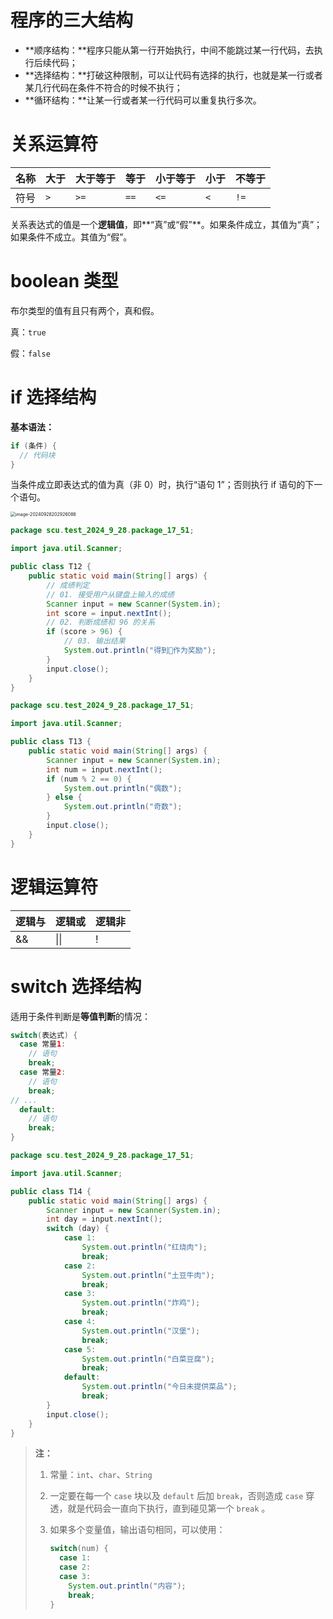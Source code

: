 # 程序的三大结构

- **顺序结构：**程序只能从第一行开始执行，中间不能跳过某一行代码，去执行后续代码；
- **选择结构：**打破这种限制，可以让代码有选择的执行，也就是某一行或者某几行代码在条件不符合的时候不执行；
- **循环结构：**让某一行或者某一行代码可以重复执行多次。

# 关系运算符

| 名称 | 大于 | 大于等于 | 等于 | 小于等于 | 小于 | 不等于 |
| ---- | ---- | -------- | ---- | -------- | ---- | ------ |
| 符号 | `>`  | `>=`     | `==` | `<=`     | `<`  | `!=`   |

关系表达式的值是一个**逻辑值**，即**“真”或“假”**。如果条件成立，其值为“真”；如果条件不成立。其值为“假”。

# boolean 类型

布尔类型的值有且只有两个，真和假。

真：`true`

假：`false`

# if 选择结构

**基本语法：**

```java
if (条件) {
  // 代码块
}
```

当条件成立即表达式的值为真（非 0）时，执行“语句 1”；否则执行 if 语句的下一个语句。

<img src="https://leafalice-image.oss-cn-hangzhou.aliyuncs.com/img/image-20240928202926086.png" alt="image-20240928202926086" style="zoom:50%;" />

```java
package scu.test_2024_9_28.package_17_51;

import java.util.Scanner;

public class T12 {
    public static void main(String[] args) {
        // 成绩判定
        // 01. 接受用户从键盘上输入的成绩
        Scanner input = new Scanner(System.in);
        int score = input.nextInt();
        // 02. 判断成绩和 96 的关系
        if (score > 96) {
            // 03. 输出结果
            System.out.println("得到🏀作为奖励");
        }
        input.close();
    }
}

```

```java
package scu.test_2024_9_28.package_17_51;

import java.util.Scanner;

public class T13 {
    public static void main(String[] args) {
        Scanner input = new Scanner(System.in);
        int num = input.nextInt();
        if (num % 2 == 0) {
            System.out.println("偶数");
        } else {
            System.out.println("奇数");
        }
        input.close();
    }
}
```

# 逻辑运算符

| 逻辑与 | 逻辑或 | 逻辑非 |
| ------ | ------ | ------ |
| &&     | \|\|   | !      |

# switch 选择结构

适用于条件判断是**等值判断**的情况：

```java
switch(表达式) {
  case 常量1:
    // 语句
    break;
  case 常量2:
    // 语句
    break;
// ...
  default:
    // 语句
    break;
}
```

```java
package scu.test_2024_9_28.package_17_51;

import java.util.Scanner;

public class T14 {
    public static void main(String[] args) {
        Scanner input = new Scanner(System.in);
        int day = input.nextInt();
        switch (day) {
            case 1:
                System.out.println("红烧肉");
                break;
            case 2:
                System.out.println("土豆牛肉");
                break;
            case 3:
                System.out.println("炸鸡");
                break;
            case 4:
                System.out.println("汉堡");
                break;
            case 5:
                System.out.println("白菜豆腐");
                break;
            default:
                System.out.println("今日未提供菜品");
                break;
        }
        input.close();
    }
}
```

> **注：**
>
> 1. 常量：`int`、`char`、`String` 
>
> 2. 一定要在每一个 `case` 块以及 `default` 后加 `break`，否则造成 `case` 穿透，就是代码会一直向下执行，直到碰见第一个 `break` 。
>
> 3. 如果多个变量值，输出语句相同，可以使用：
>
>    ```java 
>    switch(num) {
>      case 1:
>      case 2:
>      case 3:
>        System.out.println("内容");
>        break;
>    }
>    ```
>
>    